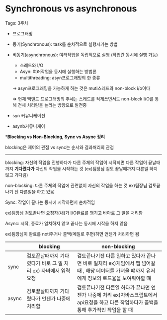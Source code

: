 # Synchronous vs asynchronous

Tags: 3주차

- 프로그래밍
- 동기(Synchronous): task를 순차적으로 실행시키는 방법
- 비동기(asynchronous): 여러작업을 독립적으로 실행 (작업간 동시에 실행 가능)
    - 스레드와 I/O
    - Asyn: 여러작업을 동시에 실행하는 방법론
    - multithreading: asyn프로그래밍의 한 종류
    
    → asyn프로그래밍을 가능하게 하는 것은 muti스레드와 non-block i/o이다
    
    ⇒ 현재 백앤드 프로그래밍의 추세는 스레드를 적게쓰면서도 non-block I/O를 통해 전체 처리량을 늘리는 방향으로 발전중
    
- syn 커뮤니케이션
- asynb커뮤니케이
    
    

*****Blocking vs Non-Blocking, Sync vs Async 정리****

blocking은 제어의 관점 vs sync는 순서와 결과처리의 관점

---

blocking: 자신의 작업을 진행하다가 다른 주체의 작업이 시작되면 다른 작업이 끝날때까지 **기다렸다가** 자신의 작업을 시작하는 것 (ex)팀장님 검토 끝날때까지 다른일 하지 않고 기다림)

non-blocking: 다른 주체의 작업에 관련없이 자신의 작업을 하는 것 ex)팀장님 검토끝나기 전 다른일을 하고 있음

Sync: 작업이 끝나는 동시에 시작하면서 순차적임 

ex)팀장님 검토끝나면 요청자(내)가 I/O완료를 챙기고 바아로 그 일을 처리함

Async: 시작, 종료가 일치하지 않고 끝나는 동시에 시작을 하지 않음

ex)팀장님이 완료를 noti주거나 콜백(메일로 주면)하면 언젠가 처리하면 됨

|  | blocking | non-blocking |
| --- | --- | --- |
| sync | 검토끝날때까지 기다렸다가 바로 그 일 처리 ex) 자바에서 입력요청 | 검토끝나기전 다른 일하고 있다가 끝나면 바로 일처리 ex)게임에서 맵 넘어갈 때 , 해당 데이터를 가져올 떄까지 유저에게 정보의 로드율을 보여줘야할 떄 |
| async | 검토끝날때까지 기다렸다가 언젠가 나중에 처리함 | 검토끝나기전 다른일 하다가 끝나면 언젠가 나중에 처리 ex)자바스크립트에서 api요청을 하고 다른 작업하다가 콜백을 통해 추가적인 작업을 할 때  |